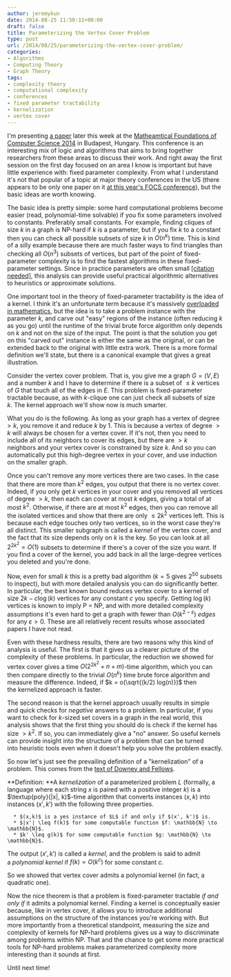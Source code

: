 ```yaml
---
author: jeremykun
date: 2014-08-25 11:50:11+00:00
draft: false
title: Parameterizing the Vertex Cover Problem
type: post
url: /2014/08/25/parameterizing-the-vertex-cover-problem/
categories:
- Algorithms
- Computing Theory
- Graph Theory
tags:
- complexity theory
- computational complexity
- conferences
- fixed parameter tractability
- kernelization
- vertex cover
---
```


I'm presenting [a paper](http://arxiv.org/abs/1402.4376) later this week at the [Matheamtical Foundations of Computer Science 2014](http://www.inf.u-szeged.hu/mfcs2014/) in Budapest, Hungary. This conference is an interesting mix of logic and algorithms that aims to bring together researchers from these areas to discuss their work. And right away the first session on the first day focused on an area I know is important but have little experience with: fixed parameter complexity. From what I understand it's not that popular of a topic at major theory conferences in the US (there appears to be only one paper on it [at this year's FOCS conference](http://www.boazbarak.org/focs14/accepted.html)), but the basic ideas are worth knowing.

The basic idea is pretty simple: some hard computational problems become easier (read, polynomial-time solvable) if you fix some parameters involved to constants. Preferably small constants. For example, finding cliques of size $k$ in a graph is NP-hard if $k$ is a parameter, but if you fix $k$ to a constant then you can check all possible subsets of size $k$ in $O(n^k)$ time. This is kind of a silly example because there are much faster ways to find triangles than checking all $O(n^3)$ subsets of vertices, but part of the point of fixed-parameter complexity is to find the fastest algorithms in these fixed-parameter settings. Since in practice parameters are often small [[citation needed]](http://xkcd.com/285/), this analysis can provide useful practical algorithmic alternatives to heuristics or approximate solutions.

One important tool in the theory of fixed-parameter tractability is the idea of a kernel. I think it's an unfortunate term because it's massively [overloaded in mathematics](http://en.wikipedia.org/wiki/Kernel), but the idea is to take a problem instance with the parameter $k$, and carve out "easy" regions of the instance (often reducing $k$ as you go) until the runtime of the trivial brute force algorithm only depends on $k$ and not on the size of the input. The point is that the solution you get on this "carved out" instance is either the same as the original, or can be extended back to the original with little extra work. There is a more formal definition we'll state, but there is a canonical example that gives a great illustration.

Consider the vertex cover problem. That is, you give me a graph $G = (V,E)$ and a number $k$ and I have to determine if there is a subset of $\leq k$ vertices of $G$ that touch all of the edges in $E$. This problem is fixed-parameter tractable because, as with $k$-clique one can just check all subsets of size $k$. The kernel approach we'll show now is much smarter.

What you do is the following. As long as your graph has a vertex of degree $> k$, you remove it and reduce $k$ by 1. This is because a vertex of degree $> k$ will always be chosen for a vertex cover. If it's not, then you need to include all of its neighbors to cover its edges, but there are $> k$ neighbors and your vertex cover is constrained by size $k$. And so you can automatically put this high-degree vertex in your cover, and use induction on the smaller graph.

Once you can't remove any more vertices there are two cases. In the case that there are more than $k^2$ edges, you output that there is no vertex cover. Indeed, if you only get $k$ vertices in your cover and you removed all vertices of degree $> k$, then each can cover at most $k$ edges, giving a total of at most $k^2$. Otherwise, if there are at most $k^2$ edges, then you can remove all the isolated vertices and show that there are only $\leq 2k^2$ vertices left. This is because each edge touches only two vertices, so in the worst case they're all distinct. This smaller subgraph is called a _kernel_ of the vertex cover, and the fact that its size depends only on $k$ is the key. So you can look at all $2^{2k^2} = O(1)$ subsets to determine if there's a cover of the size you want. If you find a cover of the kernel, you add back in all the large-degree vertices you deleted and you're done.

Now, even for small $k$ this is a pretty bad algorithm ($k=5$ gives $2^{50}$ subsets to inspect), but with more detailed analysis you can do significantly better. In particular, the best known bound reduces vertex cover to a kernel of size $2k - c \log(k)$ vertices for any constant $c$ you specify. Getting $\log(k)$ vertices is known to imply P = NP, and with more detailed complexity assumptions it's even hard to get a graph with fewer than $O(k^{2-\varepsilon})$ _edges_ for any $\varepsilon > 0$. These are all relatively recent results whose associated papers I have not read.

Even with these hardness results, there are two reasons why this kind of analysis is useful. The first is that it gives us a clearer picture of the complexity of these problems. In particular, the reduction we showed for vertex cover gives a time $O(2^{2k^2} + n + m)$-time algorithm, which you can then compare directly to the trivial $O(n^k)$ time brute force algorithm and measure the difference. Indeed, if $k = o(\sqrt{(k/2) log(n)})$ then the kernelized approach is faster.

The second reason is that the kernel approach usually results in simple and quick checks for _negative_ answers to a problem. In particular, if you want to check for $k$-sized set covers in a graph in the real world, this analysis shows that the first thing you should do is check if the kernel has size $> k^2$. If so, you can immediately give a "no" answer. So useful kernels can provide insight into the structure of a problem that can be turned into heuristic tools even when it doesn't help you solve the problem exactly.

So now let's just see the prevailing definition of a "kernelization" of a problem. This comes from the [text of Downey and Fellows](http://www.springer.com/computer/theoretical+computer+science/book/978-0-387-94883-6).

**Definition: **A _kernelization_ of a parameterized problem $L$ (formally, a language where each string $x$ is paired with a positive integer $k$) is a $\textup{poly}(|x|, k)$-time algorithm that converts instances $(x,k)$ into instances $(x', k')$ with the following three properties.

	  * $(x,k)$ is a yes instance of $L$ if and only if $(x', k')$ is.
	  * $|x'| \leq f(k)$ for some computable function $f: \mathbb{N} \to \mathbb{N}$.
	  * $k' \leq g(k)$ for some computable function $g: \mathbb{N} \to \mathbb{N}$.

The output $(x', k')$ is called a _kernel_, and the problem is said to admit a _polynomial kernel_ if $f(k) = O(k^c)$ for some constant $c$.

So we showed that vertex cover admits a polynomial kernel (in fact, a quadratic one).

Now the nice theorem is that a problem is fixed-parameter tractable _if and only if_ it admits a polynomial kernel. Finding a kernel is conceptually easier because, like in vertex cover, it allows you to introduce additional assumptions on the structure of the instances you're working with. But more importantly from a theoretical standpoint, measuring the size and complexity of kernels for NP-hard problems gives us a way to discriminate among problems within NP. That and the chance to get some more practical tools for NP-hard problems makes parameterized complexity more interesting than it sounds at first.

Until next time!
